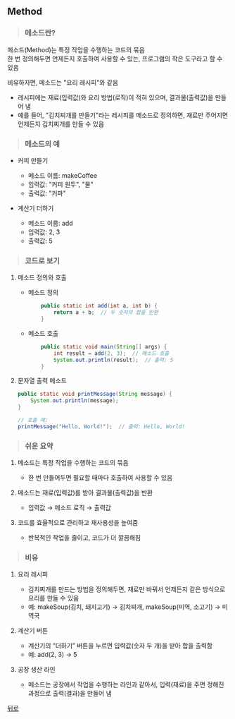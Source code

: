 ## Method
> ### 메소드란?
메소드(Method)는 특정 작업을 수행하는 코드의 묶음</br>
한 번 정의해두면 언제든지 호출하여 사용할 수 있는, 프로그램의 작은 도구라고 할 수 있음

비유하자면, 메소드는 "요리 레시피"와 같음
- 레시피에는 재료(입력값)와 요리 방법(로직)이 적혀 있으며, 결과물(출력값)을 만들어 냄
- 예를 들어, "김치찌개를 만들기"라는 레시피를 메소드로 정의하면, 재료만 주어지면 언제든지 김치찌개를 만들 수 있음

> ### 메소드의 예
- 커피 만들기
    - 메소드 이름: makeCoffee
    - 입력값: "커피 원두", "물"
    - 출력값: "커파"

- 계산기 더하기
    - 메소드 이름: add
    - 입력값: 2, 3
    - 출력값: 5

> ### 코드로 보기
1. 메소드 정의와 호출
    - 메소드 정의
        ```java
            public static int add(int a, int b) {
                return a + b;  // 두 숫자의 합을 반환
            }
        ```

    - 메소드 호출
        ```java
            public static void main(String[] args) {
                int result = add(2, 3);  // 메소드 호출
                System.out.println(result);  // 출력: 5
            }
        ```

2. 문자열 출력 메소드
    ```java
    public static void printMessage(String message) {
        System.out.println(message);
    }

    // 호출 예:
    printMessage("Hello, World!");  // 출력: Hello, World!
    ```

> ### 쉬운 요약
1.	메소드는 특정 작업을 수행하는 코드의 묶음
	- 한 번 만들어두면 필요할 때마다 호출하여 사용할 수 있음

2.	메소드는 재료(입력값)를 받아 결과물(출력값)을 반환
	- 입력값 → 메소드 로직 → 출력값

3.	코드를 효율적으로 관리하고 재사용성을 높여줌
	- 반복적인 작업을 줄이고, 코드가 더 깔끔해짐

> ### 비유
1.	요리 레시피
	- 김치찌개를 만드는 방법을 정의해두면, 재료만 바꿔서 언제든지 같은 방식으로 요리를 만들 수 있음
	- 예: makeSoup(김치, 돼지고기) → 김치찌개, makeSoup(미역, 소고기) → 미역국

2.	계산기 버튼
	- 계산기의 “더하기” 버튼을 누르면 입력값(숫자 두 개)을 받아 합을 출력함
	- 예: add(2, 3) → 5

3.	공장 생산 라인
    - 메소드는 공장에서 작업을 수행하는 라인과 같아서, 입력(재료)을 주면 정해진 과정으로 출력(결과)을 만들어 냄

[뒤로](java.md)